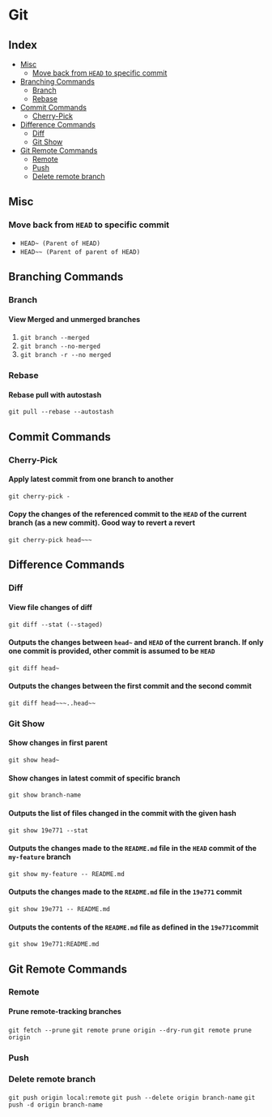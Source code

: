 <!-- omit in toc -->
# Git

<!-- omit in toc -->
## Index

- [Misc](#misc)
  - [Move back from `HEAD` to specific commit](#move-back-from-head-to-specific-commit)
- [Branching Commands](#branching-commands)
  - [Branch](#branch)
  - [Rebase](#rebase)
- [Commit Commands](#commit-commands)
  - [Cherry-Pick](#cherry-pick)
- [Difference Commands](#difference-commands)
  - [Diff](#diff)
  - [Git Show](#git-show)
- [Git Remote Commands](#git-remote-commands)
  - [Remote](#remote)
  - [Push](#push)
  - [Delete remote branch](#delete-remote-branch)

## Misc

### Move back from `HEAD` to specific commit

- `HEAD~ (Parent of HEAD)`
- `HEAD~~ (Parent of parent of HEAD)`

## Branching Commands

### Branch

<!-- omit in toc -->
#### View Merged and unmerged branches

1. `git branch --merged`
2. `git branch --no-merged`
3. `git branch -r --no merged`

### Rebase

<!-- omit in toc -->
#### Rebase pull with autostash

`git pull --rebase --autostash`

## Commit Commands

### Cherry-Pick

<!-- omit in toc -->
#### Apply latest commit from one branch to another

`git cherry-pick -`

<!-- omit in toc -->
#### Copy the changes of the referenced commit to the `HEAD` of the current branch (as a new commit). Good way to revert a revert

`git cherry-pick head~~~`

## Difference Commands

### Diff

<!-- omit in toc -->
#### View file changes of diff

`git diff --stat (--staged)`

<!-- omit in toc -->
#### Outputs the changes between `head~` and `HEAD` of the current branch. If only one commit is provided, other commit is assumed to be `HEAD`

`git diff head~`

<!-- omit in toc -->
#### Outputs the changes between the first commit and the second commit

`git diff head~~~..head~~`

### Git Show

<!-- omit in toc -->
#### Show changes in first parent

`git show head~`

<!-- omit in toc -->
#### Show changes in latest commit of specific branch

`git show branch-name`

<!-- omit in toc -->
#### Outputs the list of files changed in the commit with the given hash

`git show 19e771 --stat`

<!-- omit in toc -->
#### Outputs the changes made to the `README.md` file in the `HEAD` commit of the `my-feature` branch

`git show my-feature -- README.md`

<!-- omit in toc -->
#### Outputs the changes made to the `README.md` file in the `19e771` commit

`git show 19e771 -- README.md`

<!-- omit in toc -->
#### Outputs the contents of the `README.md` file as defined in the `19e771`commit

`git show 19e771:README.md`

## Git Remote Commands

### Remote

<!-- omit in toc -->
#### Prune remote-tracking branches

`git fetch --prune`
`git remote prune origin --dry-run`
`git remote prune origin`

### Push

### Delete remote branch

`git push origin local:remote`
`git push --delete origin branch-name`
`git push -d origin branch-name`

